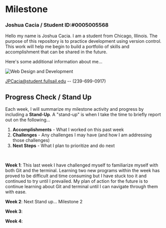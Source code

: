 
# Milestone
### Joshua Cacia / Student ID:#0005005568 
 Hello my name is Joshua Cacia. I am a student from Chicago, Illinois. The purpose of this repository is to practice development using version control. This work will help me begin to build a portfolio of skills and accomplishment that can be shared in the future. 
 
Here's some additional information about me...


![Web Design and Development](https://img.shields.io/badge/degree-web%20design%20%26%20development-blue.svg)


JPCacia@student.fullsail.edu -- (239-699-0917)
<br>

## Progress Check / Stand Up
Each week, I will summarize my milestone activity and progress by including a **Stand-Up**. A "stand-up" is when I take the time to briefly report out on the following...

1. **Accomplishments** - What I worked on this past week
2. **Challenges** - Any challenges I may have (and how I am addressing those challenges)
3. **Next Steps** - What I plan to prioritize and do next 
   

<br>

**Week 1**: This last week I have challenged myself to familiarize myself with both Git and the terminal. Learning two new programs within the week has proved to be difficult and time consuming but I have stuck too it and continued to try until I prevailed. My plan of action for the future is to continue learning about Git and terminal until I can navigate through them with ease.

**Week 2**: Next Stand up... Milestone 2  

**Week 3**:    

**Week 4**:   


<br>






